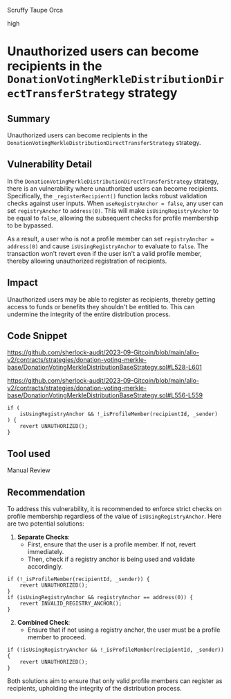 Scruffy Taupe Orca

high

# Unauthorized users can become recipients in the `DonationVotingMerkleDistributionDirectTransferStrategy` strategy
## Summary
Unauthorized users can become recipients in the `DonationVotingMerkleDistributionDirectTransferStrategy` strategy.

## Vulnerability Detail
In the `DonationVotingMerkleDistributionDirectTransferStrategy` strategy, there is an vulnerability where unauthorized users can become recipients. Specifically, the `_registerRecipient()` function lacks robust validation checks against user inputs. When `useRegistryAnchor = false`, any user can set `registryAnchor` to `address(0)`. This will make `isUsingRegistryAnchor` to be equal to `false`, allowing the subsequent checks for profile membership to be bypassed.

As a result, a user who is not a profile member can set `registryAnchor = address(0)` and cause `isUsingRegistryAnchor` to evaluate to `false`. The transaction won't revert even if the user isn't a valid profile member, thereby allowing unauthorized registration of recipients.

## Impact
Unauthorized users may be able to register as recipients, thereby getting access to funds or benefits they shouldn't be entitled to. This can undermine the integrity of the entire distribution process.

## Code Snippet

https://github.com/sherlock-audit/2023-09-Gitcoin/blob/main/allo-v2/contracts/strategies/donation-voting-merkle-base/DonationVotingMerkleDistributionBaseStrategy.sol#L528-L601

https://github.com/sherlock-audit/2023-09-Gitcoin/blob/main/allo-v2/contracts/strategies/donation-voting-merkle-base/DonationVotingMerkleDistributionBaseStrategy.sol#L556-L559
```solidity
if (
    isUsingRegistryAnchor && !_isProfileMember(recipientId, _sender)
) {
    revert UNAUTHORIZED();
}
```

## Tool used
Manual Review

## Recommendation
To address this vulnerability, it is recommended to enforce strict checks on profile membership regardless of the value of `isUsingRegistryAnchor`. Here are two potential solutions:

1. **Separate Checks**: 
   - First, ensure that the user is a profile member. If not, revert immediately.
   - Then, check if a registry anchor is being used and validate accordingly.

```solidity
if (!_isProfileMember(recipientId, _sender)) {
    revert UNAUTHORIZED();
}
if (isUsingRegistryAnchor && registryAnchor == address(0)) {
    revert INVALID_REGISTRY_ANCHOR();
}
```

2. **Combined Check**:
   - Ensure that if not using a registry anchor, the user must be a profile member to proceed.

```solidity
if (!isUsingRegistryAnchor && !_isProfileMember(recipientId, _sender)) {
    revert UNAUTHORIZED();
}
```

Both solutions aim to ensure that only valid profile members can register as recipients, upholding the integrity of the distribution process.